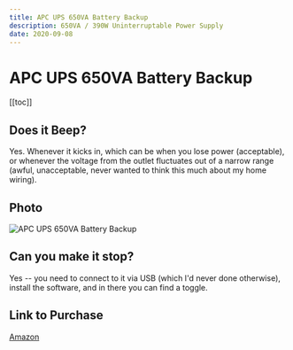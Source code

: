 ```yaml
---
title: APC UPS 650VA Battery Backup
description: 650VA / 390W Uninterruptable Power Supply
date: 2020-09-08
---
```


# APC UPS 650VA Battery Backup

[[toc]]


## Does it Beep?

Yes. Whenever it kicks in, which can be when you lose power (acceptable), or whenever the voltage from the outlet fluctuates out of a narrow range (awful, unacceptable, never wanted to think this much about my home wiring).


## Photo

<p class="text-center">
  <img alt="APC UPS 650VA Battery Backup" src="https://images-na.ssl-images-amazon.com/images/I/51DuhFg83pL._AC_SL1200_.jpg" style="max-width: 700px" />
</p>


## Can you make it stop?

Yes -- you need to connect to it via USB (which I'd never done otherwise), install the software, and in there you can find a toggle.


## Link to Purchase

[Amazon](https://www.amazon.com/APC-Battery-Protector-Back-UPS-BE650G1/dp/B005GZRUZW/ref=as_li_ss_tl?dchild=1&keywords=apc+ups+550&qid=1599608998&sr=8-2&linkCode=ll1&tag=doesitbeep-20&linkId=6537a0e6c78461147c4ca6b8b2b8377a&language=en_US)
